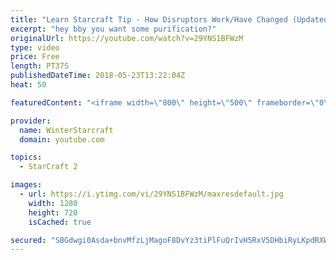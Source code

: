 ```yaml
---
title: "Learn Starcraft Tip - How Disruptors Work/Have Changed (Updated Patch 4.0 2018)"
excerpt: "hey bby you want some purification?"
originalUrl: https://youtube.com/watch?v=29YNS1BFWzM
type: video
price: Free
length: PT37S
publishedDateTime: 2018-05-23T13:22:04Z
heat: 50

featuredContent: "<iframe width=\"800\" height=\"500\" frameborder=\"0\" src=\"https://www.youtube.com/embed/29YNS1BFWzM\" allow=\"accelerometer; autoplay; encrypted-media; gyroscope; picture-in-picture\" allowfullscreen></iframe>"

provider:
  name: WinterStarcraft
  domain: youtube.com

topics:
  - StarCraft 2

images:
  - url: https://i.ytimg.com/vi/29YNS1BFWzM/maxresdefault.jpg
    width: 1280
    height: 720
    isCached: true

secured: "SBGdwgi0Asda+bnvMfzLjMagoF8DvYz3tiPlFuQrIvH5RxV5DHbiRyLKpdRXWAkYvAX00yPJlucaQfACZlB58l9OLVqwXdTSO5dzL9OXvzqlmbx+qKrK1u30JqJE3HYPA3QXGpRfJ/v5cptv+bgw5pShPOVYyH+jTRfIP2+WqS2R/KlG4QAZvSjeNFjP4ZCZb+zgetKbYmL4mN4jhzbJWjBQfsR3yATOWcEY8PDHBmCRi8VxzxqweEvBXK/ggfmTb1nk4REn7m40pNTF1kqANz3+0HnIoE4USONTdJhNbCARx6R9SPH8Bmmnv2j91k0eH3+yR1YKt4AEL4Zmbvxjfn2WmKia8f+mONUx06BwCrI8Bh7PvKI+HxIB6/IvaSUvRbpi7LQvSmvgkthrblMC1BEpopfINDM1xU0GL4Pns0U=;cYi5ydkBHy6iCI1qs3/V6Q=="
---
```


